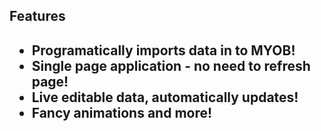 <h2>Features<h2>

* Programatically imports data in to MYOB! <br>
* Single page application - no need to refresh page! <br>
* Live editable data, automatically updates! <br>
* Fancy animations and more!
